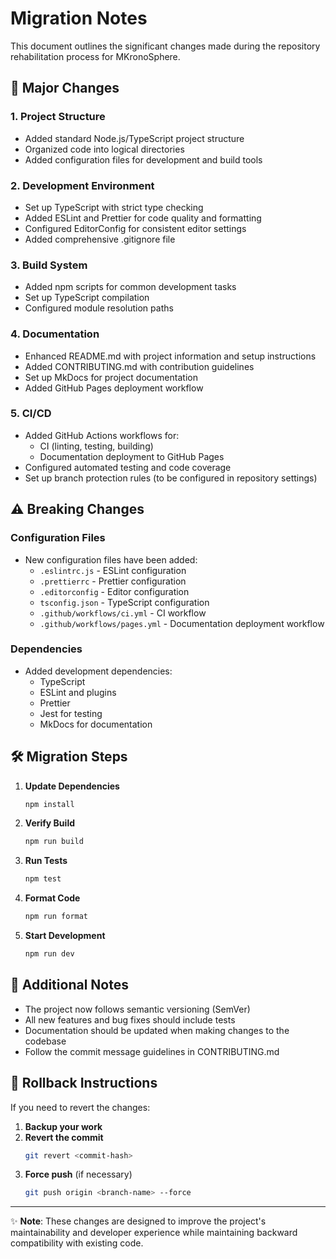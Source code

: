 # Migration Notes

This document outlines the significant changes made during the repository rehabilitation process for MKronoSphere.

## 🚀 Major Changes

### 1. Project Structure
- Added standard Node.js/TypeScript project structure
- Organized code into logical directories
- Added configuration files for development and build tools

### 2. Development Environment
- Set up TypeScript with strict type checking
- Added ESLint and Prettier for code quality and formatting
- Configured EditorConfig for consistent editor settings
- Added comprehensive .gitignore file

### 3. Build System
- Added npm scripts for common development tasks
- Set up TypeScript compilation
- Configured module resolution paths

### 4. Documentation
- Enhanced README.md with project information and setup instructions
- Added CONTRIBUTING.md with contribution guidelines
- Set up MkDocs for project documentation
- Added GitHub Pages deployment workflow

### 5. CI/CD
- Added GitHub Actions workflows for:
  - CI (linting, testing, building)
  - Documentation deployment to GitHub Pages
- Configured automated testing and code coverage
- Set up branch protection rules (to be configured in repository settings)

## ⚠️ Breaking Changes

### Configuration Files
- New configuration files have been added:
  - `.eslintrc.js` - ESLint configuration
  - `.prettierrc` - Prettier configuration
  - `.editorconfig` - Editor configuration
  - `tsconfig.json` - TypeScript configuration
  - `.github/workflows/ci.yml` - CI workflow
  - `.github/workflows/pages.yml` - Documentation deployment workflow

### Dependencies
- Added development dependencies:
  - TypeScript
  - ESLint and plugins
  - Prettier
  - Jest for testing
  - MkDocs for documentation

## 🛠 Migration Steps

1. **Update Dependencies**
   ```bash
   npm install
   ```

2. **Verify Build**
   ```bash
   npm run build
   ```

3. **Run Tests**
   ```bash
   npm test
   ```

4. **Format Code**
   ```bash
   npm run format
   ```

5. **Start Development**
   ```bash
   npm run dev
   ```

## 📝 Additional Notes

- The project now follows semantic versioning (SemVer)
- All new features and bug fixes should include tests
- Documentation should be updated when making changes to the codebase
- Follow the commit message guidelines in CONTRIBUTING.md

## 🔄 Rollback Instructions

If you need to revert the changes:

1. **Backup your work**
2. **Revert the commit**
   ```bash
   git revert <commit-hash>
   ```
3. **Force push** (if necessary)
   ```bash
   git push origin <branch-name> --force
   ```

---

✨ **Note**: These changes are designed to improve the project's maintainability and developer experience while maintaining backward compatibility with existing code.
